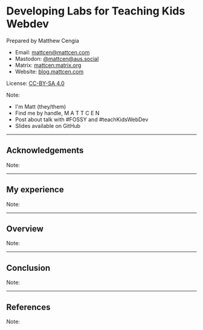 # Developing Labs for Teaching Kids Webdev

Prepared by Matthew Cengia

- Email: mattcen@mattcen.com
- Mastodon: [@mattcen@aus.social](https://aus.social/@mattcen)
- Matrix: [mattcen:matrix.org](https://matrix.to/#/@mattcen:matrix.org)
- Website: [blog.mattcen.com](https://blog.mattcen.com)

License: [CC-BY-SA 4.0](https://creativecommons.org/licenses/by-sa/4.0/)

Note:

- I'm Matt (they/them)
- Find me by handle, M A T T C E N
- Post about talk with #FOSSY and #teachKidsWebDev
- Slides available on GitHub

---

## Acknowledgements

Note:

---

## My experience

Note:

---

## Overview

Note:

---

## Conclusion

Note:

---

## References

Note:
